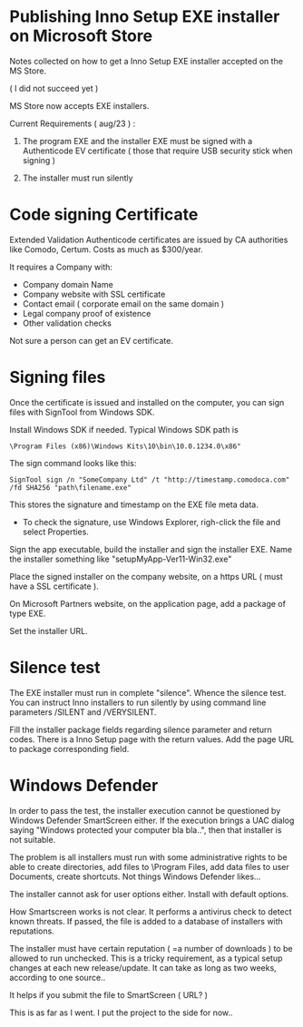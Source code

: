 # Publishing Inno Setup EXE installer on Microsoft Store

Notes collected on how to get a Inno Setup EXE installer accepted on the MS Store.

( I did not succeed yet )

MS Store now accepts EXE installers.

Current Requirements ( aug/23 ) :

1) The program EXE and the installer EXE must be signed with a 
Authenticode EV certificate ( those that require USB security stick when signing )

2) The installer must run silently

# Code signing Certificate 

Extended Validation Authenticode certificates are issued by CA authorities
like Comodo, Certum. Costs as much as $300/year.

It requires a Company with:

* Company domain Name
* Company website with SSL certificate
* Contact email ( corporate email on the same domain )
* Legal company proof of existence
* Other validation checks

Not sure a person can get an EV certificate.

# Signing files

Once the certificate is issued and installed on the computer, 
you can sign files with SignTool from Windows SDK. 

Install Windows SDK if needed. Typical Windows SDK path is 

    \Program Files (x86)\Windows Kits\10\bin\10.0.1234.0\x86"              

The sign command looks like this:

    SignTool sign /n "SomeCompany Ltd" /t "http://timestamp.comodoca.com" /fd SHA256 "path\filename.exe"

This stores the signature and timestamp on the EXE file meta data.

* To check the signature, use Windows Explorer, righ-click the file and select Properties.

Sign the app executable, build the installer and sign the installer EXE.
Name the installer something like "setupMyApp-Ver11-Win32.exe"

Place the signed installer on the company website, on a https URL ( must have a SSL certificate ).

On Microsoft Partners website, on the application page, add a package of type EXE.

Set the installer URL.

# Silence test

The EXE installer  must run in complete "silence". Whence the silence test.
You can instruct Inno installers to run silently by using command line  
parameters /SILENT and /VERYSILENT.

Fill the installer package fields regarding silence parameter
and return codes. There is a Inno Setup page with the return values.
Add the page URL to package corresponding field.

# Windows Defender 

In order to pass the test, the installer execution cannot be questioned 
by Windows Defender SmartScreen either. If the execution brings a UAC
dialog saying "Windows protected your computer bla bla..", then that
installer is not suitable.

The problem is all installers must run with some administrative rights
to be able to create directories, add files to \Program Files\,
add data files to user Documents, create shortcuts. 
Not things Windows Defender likes...

The installer cannot ask for user options either. Install with default options.

How Smartscreen works is not clear. It performs a antivirus check
to detect known threats. If passed, the file is added to a database 
of installers with reputations. 

The installer must have certain reputation ( =a number of downloads ) 
to be allowed to run unchecked. This is a tricky requirement, as a 
typical setup changes at each new release/update. 
It can take as long as two weeks, according to one source..

It helps if you submit the file to SmartScreen ( URL? ) 

This is as far as I went. I put the project to the side for now..




